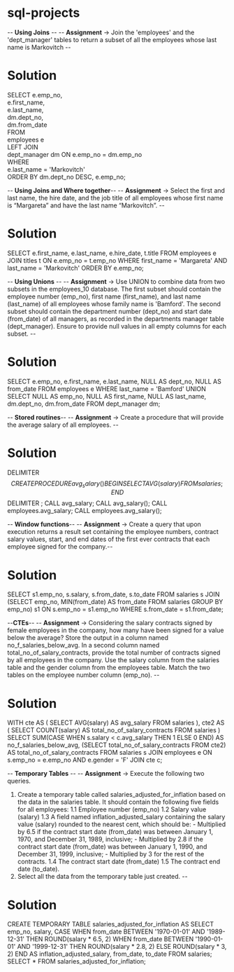 # sql-projects

-- **Using Joins** --
-- **Assignment** -> Join the 'employees' and the 'dept_manager' tables to return a subset of all the employees whose last name is Markovitch --

# Solution
SELECT
    e.emp_no,  
    e.first_name,  
    e.last_name,  
    dm.dept_no,  
    dm.from_date  
FROM  
    employees e  
        LEFT JOIN   
dept_manager dm ON e.emp_no = dm.emp_no  
WHERE  
    e.last_name = 'Markovitch'  
ORDER BY dm.dept_no DESC, e.emp_no;



-- **Using Joins and Where together**--
-- **Assignment** -> Select the first and last name, the hire date, and the job title of all employees whose first name is “Margareta” and have the last name “Markovitch”. --

# Solution
SELECT
    e.first_name, e.last_name, e.hire_date, t.title
FROM
    employees e
        JOIN
    titles t ON e.emp_no = t.emp_no
WHERE
    first_name = 'Margareta'
        AND last_name = 'Markovitch'
ORDER BY e.emp_no;  


-- **Using Unions** --
-- **Assignment** -> Use UNION to combine data from two subsets in the employees_10 database. The first subset should contain the employee number (emp_no), first name (first_name), and last name (last_name) of all employees whose family name is 'Bamford'. The second subset should contain the department number (dept_no) and start date (from_date) of all managers, as recorded in the departments manager table (dept_manager). Ensure to provide null values in all empty columns for each subset. --

# Solution
SELECT 
    e.emp_no,
	e.first_name,
	e.last_name,
	NULL AS dept_no,
	NULL AS from_date
FROM
    employees e
WHERE
    last_name = 'Bamford' UNION SELECT 
    NULL AS emp_no,
	NULL AS first_name,
	NULL AS last_name,
	dm.dept_no,
	dm.from_date
FROM
    dept_manager dm;


-- **Stored routines**--
-- **Assignment** -> Create a procedure that will provide the average salary of all employees. --

# Solution
DELIMITER $$
CREATE PROCEDURE avg_salary()
BEGIN
                SELECT
                                AVG(salary)
                FROM
                                salaries;
END$$
DELIMITER ;
CALL avg_salary;
CALL avg_salary();
CALL employees.avg_salary;
CALL employees.avg_salary();


-- **Window functions**--
-- **Assignment** -> Create a query that upon execution returns a result set containing the employee numbers, contract salary values, start, and end dates of the first ever contracts that each employee signed for the company.--

# Solution
SELECT
    s1.emp_no, s.salary, s.from_date, s.to_date
FROM
    salaries s
        JOIN
    (SELECT
        emp_no, MIN(from_date) AS from_date
    FROM
        salaries
    GROUP BY emp_no) s1 ON s.emp_no = s1.emp_no
WHERE
    s.from_date = s1.from_date;


--**CTEs**--
-- **Assignment** -> Considering the salary contracts signed by female employees in the company, how many have been signed for a value below the average? Store the output in a column named no_f_salaries_below_avg. In a second column named total_no_of_salary_contracts, provide the total number of contracts signed by all employees in the company.
Use the salary column from the salaries table and the gender column from the employees table. Match the two tables on the employee number column (emp_no). --

# Solution
WITH cte AS (
    SELECT AVG(salary) AS avg_salary FROM salaries
),
cte2 AS (
    SELECT COUNT(salary) AS total_no_of_salary_contracts FROM salaries
)
SELECT
    SUM(CASE WHEN s.salary < c.avg_salary THEN 1 ELSE 0 END) AS no_f_salaries_below_avg,
    (SELECT total_no_of_salary_contracts FROM cte2) AS total_no_of_salary_contracts
FROM salaries s
JOIN employees e ON s.emp_no = e.emp_no AND e.gender = 'F'
JOIN cte c;


-- **Temporary Tables** --
-- **Assignment** -> Execute the following two queries.
1. Create a temporary table called salaries_adjusted_for_inflation based on the data in the salaries table. It should contain the following five fields for all employees:
   1.1   Employee number (emp_no)
   1.2  Salary value (salary)
   1.3  A field named inflation_adjusted_salary containing the salary value (salary) rounded to the nearest cent, which should be:
              - Multiplied by 6.5 if the contract start date (from_date) was between January 1, 1970, and December 31, 1989, inclusive;
              - Multiplied by 2.8 if the contract start date (from_date) was between January 1, 1990, and December 31, 1999, inclusive;
              - Multiplied by 3 for the rest of the contracts.
   1.4   The contract start date (from_date)
   1.5   The contract end date (to_date).
2. Select all the data from the temporary table just created. --

# Solution
CREATE TEMPORARY TABLE salaries_adjusted_for_inflation AS
SELECT  emp_no,
        salary,
        CASE
            WHEN from_date BETWEEN '1970-01-01' AND '1989-12-31' THEN ROUND(salary * 6.5, 2)
            WHEN from_date BETWEEN '1990-01-01' AND '1999-12-31' THEN ROUND(salary * 2.8, 2)
            ELSE ROUND(salary * 3, 2)
        END AS inflation_adjusted_salary,
        from_date,
        to_date
    FROM 
        salaries;        
SELECT * FROM salaries_adjusted_for_inflation;







